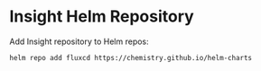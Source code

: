 # Insight Helm Repository

Add Insight repository to Helm repos:

```bash
helm repo add fluxcd https://chemistry.github.io/helm-charts
```
